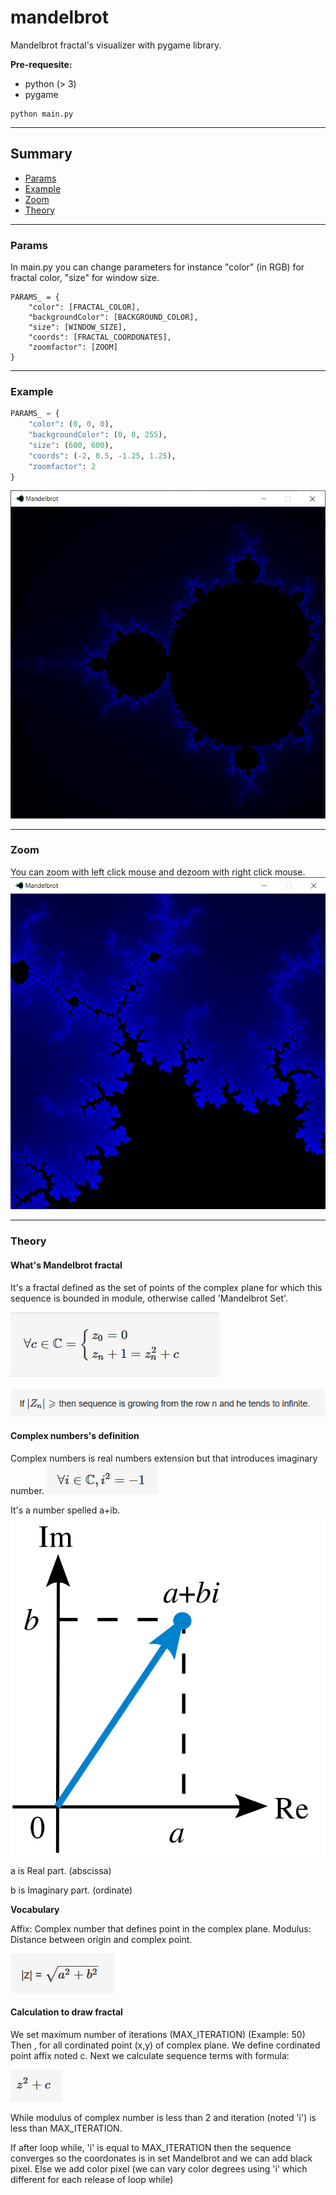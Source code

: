 # mandelbrot

Mandelbrot fractal's visualizer with pygame library. 

**Pre-requesite:**
- python (> 3)
- pygame

```
python main.py
```

---------------------------------------------------

## Summary
- [Params](#params)
- [Example](#example)
- [Zoom](#zoom)
- [Theory](#theory)

---------------------------------------------------

<div id="params">

### Params
In main.py you can change parameters for instance "color" (in RGB) for fractal color, "size" for window size.
```
PARAMS_ = {
    "color": [FRACTAL_COLOR], 
    "backgroundColor": [BACKGROUND_COLOR], 
    "size": [WINDOW_SIZE], 
    "coords": [FRACTAL_COORDONATES], 
    "zoomfactor": [ZOOM]
}
```
</div>

---------------------------------------------------


<div id="example">

### Example
```py
PARAMS_ = {
    "color": (0, 0, 0), 
    "backgroundColor": (0, 0, 255), 
    "size": (600, 600), 
    "coords": (-2, 0.5, -1.25, 1.25), 
    "zoomfactor": 2
}
```
</div>

![example2](/assets/example2.png)

---------------------------------------------------

<div id="zoom">

### Zoom
You can zoom with left click mouse and dezoom with right click mouse.
![example3](/assets/example3.png)
</div>

---------------------------------------------------

<div id="theory">

### Theory

#### What's Mandelbrot fractal
It's a fractal defined as the set of points of the complex plane for which this sequence is bounded in module, otherwise called 'Mandelbrot Set'.

![formula](/assets/formula.png)

![formula2](/assets/formula2.png)

#### Complex numbers's definition
Complex numbers is real numbers extension but that introduces imaginary number.
![formula3](/assets/formula3.png)

It's a number spelled a+ib.
![complex_nomber](/assets/complex_numbers.png)

a is Real part. (abscissa)

b is Imaginary part. (ordinate)

**Vocabulary**

Affix: Complex number that defines point in the complex plane.
Modulus: Distance between origin and complex point. 

![formula4](/assets/formula4.png)


#### Calculation to draw fractal
We set maximum number of iterations (MAX_ITERATION) (Example: 50)
Then , for all cordinated point (x,y) of complex plane.
We define  cordinated point affix noted c. Next we calculate sequence terms with formula:

![formula4](/assets/formula5.png)

While modulus of complex number is less than 2 and iteration (noted 'i') is less than MAX_ITERATION.

If after loop while, 'i' is equal to MAX_ITERATION then the sequence converges so the coordonates is in set Mandelbrot and we can add black pixel. Else we add color pixel (we can vary color degrees using 'i' which different for each release of loop while)

</div>